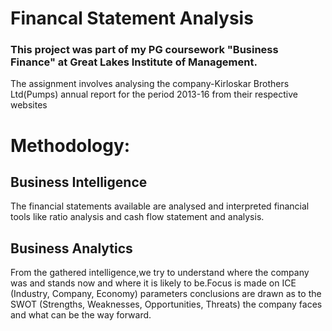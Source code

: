 # Financal Statement Analysis 

### This project was part of  my PG coursework "Business Finance" at Great Lakes Institute of Management.
 
The assignment involves analysing the company-Kirloskar Brothers Ltd(Pumps) annual report for the period 2013-16 from their respective websites

# Methodology:

## Business Intelligence
  The financial statements available are analysed and interpreted  financial tools like ratio analysis and cash flow statement and analysis.

## Business Analytics
  From the gathered intelligence,we try to understand where the company was and stands now and where it is likely to be.Focus  is made on ICE (Industry, Company, Economy) parameters  conclusions  are drawn as to the SWOT (Strengths, Weaknesses, Opportunities, Threats) the company faces and what can be the way forward.
  
 

